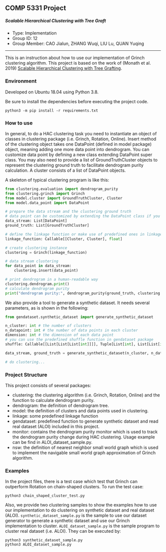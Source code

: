 ## COMP 5331 Project

##### Scalable Hierarchical Clustering with Tree Graft

* Type: Implementation
* Group ID: 12
* Group Member: CAO Jialun, ZHANG Wuqi, LIU Lu, QUAN Yuqing

---

This is an instruction about how to use our implementation of Grinch clustering algorithm. 
This project is based on the work of (Monath et al. 2019) [Scalable Hierarchical Clustering with Tree Grafting](https://dl.acm.org/citation.cfm?doid=3292500.3330929).

### Environment

Developed on Ubuntu 18.04 using Python 3.8.

Be sure to install the dependencies before executing the project code. 
```
python3 -m pip install -r requirements.txt
```

### How to use

In general, to do a HAC clustering task you need to instantiate an object of classes in clustering package (i.e. Grinch, Rotation, Online).
Insert method of the clustering object takes one DataPoint (defined in model package) object, meaning adding one more data point into dendrogram.
You can customize data point by defining a new class extending DataPoint super class. 
You may also need to provide a list of GroundTruthCluster objects to represent the clustering ground truth to facilitate dendrogram purity calculation.
A cluster consists of a list of DataPoint objects.

A skeleton of typical clustering program is like this: 
```python
from clustering.evaluation import dendrogram_purity
from clustering.grinch import Grinch
from model.cluster import GroundTruthCluster, Cluster
from model.data_point import DataPoint

# prepare the data stream and the clustering ground truth
# data point can be customized by extending the DataPoint class if you like
data_stream: List[DataPoint]
ground_truth: List[GroundTruthCluster]

# define the linkage function or make use of predefined ones in linkage package
linkage_function: Callable[[Cluster, Cluster], float]

# create clustering instance
clustering = Grinch(linkage_function)

# data stream clustering
for data_point in data_stream:
    clustering.insert(data_point)

# print dendrogram in a human-readable way
clustering.dendrogram.print()
# calculate dendrogram purity
print("dendrogram purity:", dendrogram_purity(ground_truth, clustering.dendrogram))
```

We also provide a tool to generate a synthetic dataset. It needs several parameters, as is shown in the following:
```python
from gendataset.synthetic_dataset import generate_synthetic_dataset

n_cluster: int # the number of clusters
n_datapoint: int # the number of data points in each cluster
dimension: int # the dimension of each data point
# you can use the predefined shuffle function in gendataset package
shuffle: Callable[[List[List[List[int]]]], Tuple[List[int], List[List[int]]]]

data_stream, ground_truth = generate_synthetic_dataset(n_cluster, n_datapoint, dimension, shuffle)

# do clustering...

```

### Project Structure

This project consists of several packages: 
* clustering: the clustering algorithm (i.e. Grinch, Rotation, Online) and the function to calculate dendrogram purity. 
* dendrogram: the definition of dendrogram tree. 
* model: the definition of clusters and data points used in clustering.
* linkage: some predefined linkage function
* gendataset: predefined function to generate synthetic dataset and read real dataset (ALOI) included in this project. 
* monitor: contains the dendrogram purity monitor which is used to track the dendrogram purity change during HAC clustering. Usage example can be find in ALOI_dataset_sample.py.
* nsw: the definition of nearest neighbor small world graph which is used to implement the navigable small world graph approximation of Grinch algorithm.

### Examples

In the project files, there is a test case which test that Grinch can outperform Rotation on chain-shaped clusters. 
To run the test case:
```
python3 chain_shaped_cluster_test.py
```

Also, we provide two clustering samples to show the examples how to use our implementation to do clustering on synthetic dataset and real dataset (ALOI).
`synthetic_dataset_sample.py` is the sample to use our dataset generator to generate a synthetic dataset and use our Grinch implementation to cluster.
`ALOI_dataset_sample.py` is the sample program to cluster real dataset (i.e. ALOI). They can be executed by:
```
python3 synthetic_dataset_sample.py
python3 ALOI_dataset_sample.py
```